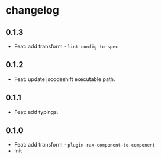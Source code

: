 # changelog

## 0.1.3

- Feat: add transform - `lint-config-to-spec`
## 0.1.2

- Feat: update jscodeshift executable path.

## 0.1.1

- Feat: add typings.

## 0.1.0

- Feat: add transform - `plugin-rax-component-to-component`
- Init
